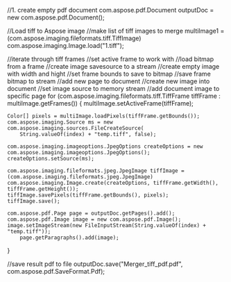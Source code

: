
//1. create empty pdf document
com.aspose.pdf.Document outputDoc = new com.aspose.pdf.Document();

//Load tiff to Aspose image
//make list of tiff images to merge
multiImage1 = (com.aspose.imaging.fileformats.tiff.TiffImage) com.aspose.imaging.Image.load("1.tiff");


//iterate through tiff frames
//set active frame to work with
//load bitmap from a frame
//create image savesource to a stream
//create empty image with width and hight
//set frame bounds to save to bitmap
//save frame bitmap to stream
//add new page to document
//create new image into document
//set image source to memory stream
//add document image to specific page
for (com.aspose.imaging.fileformats.tiff.TiffFrame tiffFrame : multiImage.getFrames()) {
    multiImage.setActiveFrame(tiffFrame);

    Color[] pixels = multiImage.loadPixels(tiffFrame.getBounds());
    com.aspose.imaging.Source ms = new com.aspose.imaging.sources.FileCreateSource(
        String.valueOf(index) + "temp.tiff", false);

    com.aspose.imaging.imageoptions.JpegOptions createOptions = new com.aspose.imaging.imageoptions.JpegOptions();
    createOptions.setSource(ms);

    com.aspose.imaging.fileformats.jpeg.JpegImage tiffImage = (com.aspose.imaging.fileformats.jpeg.JpegImage)
    com.aspose.imaging.Image.create(createOptions, tiffFrame.getWidth(), tiffFrame.getHeight());
    tiffImage.savePixels(tiffFrame.getBounds(), pixels);
    tiffImage.save();

    com.aspose.pdf.Page page = outputDoc.getPages().add();
    com.aspose.pdf.Image image = new com.aspose.pdf.Image();
    image.setImageStream(new FileInputStream(String.valueOf(index) + "temp.tiff"));
        page.getParagraphs().add(image);
}

//save result pdf to file
outputDoc.save("Merger_tiff_pdf.pdf", com.aspose.pdf.SaveFormat.Pdf);

```